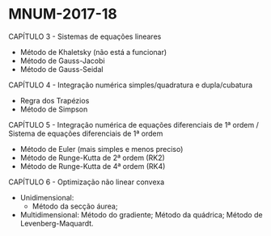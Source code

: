 # MNUM-2017-18

CAPÍTULO 3 - Sistemas de equações lineares
- Método de Khaletsky (não está a funcionar)
- Método de Gauss-Jacobi
- Método de Gauss-Seidal

CAPÍTULO 4 - Integração numérica simples/quadratura e dupla/cubatura
- Regra dos Trapézios
- Método de Simpson

CAPÍTULO 5 - Integração numérica de equações diferenciais de 1ª ordem
/ Sistema de equações diferenciais de 1ª ordem
- Método de Euler (mais simples e menos preciso)
- Método de Runge-Kutta de 2ª ordem (RK2)
- Método de Runge-Kutta de 4ª ordem (RK4)

CAPÍTULO 6 - Optimização não linear convexa
- Unidimensional:
  - Método da secção áurea;
- Multidimensional:
  Método do gradiente;
  Método da quádrica;
  Método de Levenberg-Maquardt.
